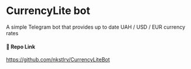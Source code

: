 
# CurrencyLite bot


A simple Telegram bot that provides up to date UAH / USD / EUR currency rates


#### 🔗 Repo Link

https://github.com/nkstlrv/CurrencyLiteBot
